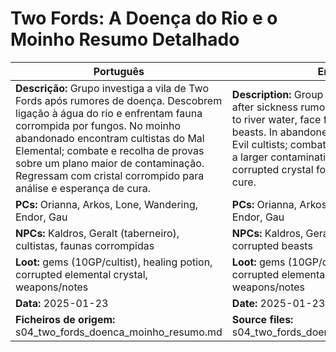 # Two Fords: A Doença do Rio e o Moinho  Resumo Detalhado

| Português | English |
|-----------|---------|
| **Descrição:** Grupo investiga a vila de Two Fords após rumores de doença. Descobrem ligação à água do rio e enfrentam fauna corrompida por fungos. No moinho abandonado encontram cultistas do Mal Elemental; combate e recolha de provas sobre um plano maior de contaminação. Regressam com cristal corrompido para análise e esperança de cura.<br> | **Description:** Group investigates Two Fords after sickness rumors. Discover connection to river water, face fungus-corrupted beasts. In abandoned mill, find Elemental Evil cultists; combat and collect evidence of a larger contamination plot. Return with corrupted crystal for analysis and hope of cure.<br> |
| **PCs:** Orianna, Arkos, Lone, Wandering, Endor, Gau | **PCs:** Orianna, Arkos, Lone, Wandering, Endor, Gau |
| **NPCs:** Kaldros, Geralt (taberneiro), cultistas, faunas corrompidas | **NPCs:** Kaldros, Geralt (innkeeper), cultists, corrupted beasts |
| **Loot:** gems (10GP/cultist), healing potion, corrupted elemental crystal, weapons/notes | **Loot:** gems (10GP/cultist), healing potion, corrupted elemental crystal, weapons/notes |
| **Data:** 2025-01-23 | **Date:** 2025-01-23 |
| **Ficheiros de origem:** s04_two_fords_doenca_moinho_resumo.md | **Source files:** s04_two_fords_doenca_moinho_resumo.md |


















